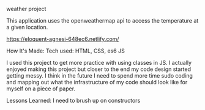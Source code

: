 weather project

This application uses the openweathermap api to access the temperature at a given location.

https://eloquent-agnesi-648ec6.netlify.com/

How It's Made:
Tech used: HTML, CSS, es6 JS

I used this project to get more practice with using classes in JS. I actually enjoyed making this project but closer to the end my code design started getting messy. I think in the future I need to spend more time sudo coding and mapping out what the infrastructure of my code should look like for myself on a piece of paper.


Lessons Learned:
I need to brush up on constructors

